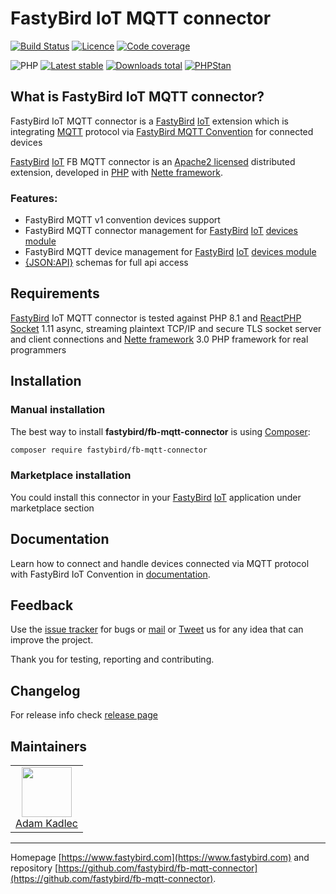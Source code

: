 # FastyBird IoT MQTT connector

[![Build Status](https://badgen.net/github/checks/FastyBird/fb-mqtt-connector/master?cache=300&style=flast-square)](https://github.com/FastyBird/fb-mqtt-connector/actions)
[![Licence](https://badgen.net/github/license/FastyBird/fb-mqtt-connector?cache=300&style=flast-square)](https://github.com/FastyBird/fb-mqtt-connector/blob/master/LICENSE.md)
[![Code coverage](https://badgen.net/coveralls/c/github/FastyBird/fb-mqtt-connector?cache=300&style=flast-square)](https://coveralls.io/r/FastyBird/fb-mqtt-connector)

![PHP](https://badgen.net/packagist/php/FastyBird/fb-mqtt-connector?cache=300&style=flast-square)
[![Latest stable](https://badgen.net/packagist/v/FastyBird/fb-mqtt-connector/latest?cache=300&style=flast-square)](https://packagist.org/packages/FastyBird/fb-mqtt-connector)
[![Downloads total](https://badgen.net/packagist/dt/FastyBird/fb-mqtt-connector?cache=300&style=flast-square)](https://packagist.org/packages/FastyBird/fb-mqtt-connector)
[![PHPStan](https://img.shields.io/badge/PHPStan-enabled-brightgreen.svg?style=flat-square)](https://github.com/phpstan/phpstan)

## What is FastyBird IoT MQTT connector?

FastyBird IoT MQTT connector is a [FastyBird](https://www.fastybird.com) [IoT](https://en.wikipedia.org/wiki/Internet_of_things)
extension which is integrating [MQTT](https://mqtt.org) protocol
via [FastyBird MQTT Convention](https://github.com/FastyBird/mqtt-convention) for connected devices

[FastyBird](https://www.fastybird.com) [IoT](https://en.wikipedia.org/wiki/Internet_of_things) FB MQTT connector is
an [Apache2 licensed](http://www.apache.org/licenses/LICENSE-2.0) distributed extension, developed
in [PHP](https://www.php.net) with [Nette framework](https://nette.org).

### Features:

- FastyBird MQTT v1 convention devices support
- FastyBird MQTT connector management
  for [FastyBird](https://www.fastybird.com) [IoT](https://en.wikipedia.org/wiki/Internet_of_things) [devices module](https://github.com/FastyBird/devices-module)
- FastyBird MQTT device management
  for [FastyBird](https://www.fastybird.com) [IoT](https://en.wikipedia.org/wiki/Internet_of_things) [devices module](https://github.com/FastyBird/devices-module)
- [{JSON:API}](https://jsonapi.org/) schemas for full api access

## Requirements

[FastyBird](https://www.fastybird.com) IoT MQTT connector is tested against PHP 8.1
and [ReactPHP Socket](https://github.com/reactphp/socket) 1.11 async, streaming plaintext TCP/IP and secure TLS socket server and client connections
and [Nette framework](https://nette.org/en/) 3.0 PHP framework for real programmers

## Installation

### Manual installation

The best way to install **fastybird/fb-mqtt-connector** is using [Composer](http://getcomposer.org/):

```sh
composer require fastybird/fb-mqtt-connector
```

### Marketplace installation

You could install this connector in
your [FastyBird](https://www.fastybird.com) [IoT](https://en.wikipedia.org/wiki/Internet_of_things) application under
marketplace section

## Documentation

Learn how to connect and handle devices connected via MQTT protocol with FastyBird IoT Convention
in [documentation](https://github.com/FastyBird/fb-mqtt-connector/blob/master/.docs/en/index.md).

## Feedback

Use the [issue tracker](https://github.com/FastyBird/fb-mqtt-connector/issues) for bugs
or [mail](mailto:code@fastybird.com) or [Tweet](https://twitter.com/fastybird) us for any idea that can improve the
project.

Thank you for testing, reporting and contributing.

## Changelog

For release info check [release page](https://github.com/FastyBird/fb-mqtt-connector/releases)

## Maintainers

<table>
	<tbody>
		<tr>
			<td align="center">
				<a href="https://github.com/akadlec">
					<img width="80" height="80" src="https://avatars3.githubusercontent.com/u/1866672?s=460&amp;v=4">
				</a>
				<br>
				<a href="https://github.com/akadlec">Adam Kadlec</a>
			</td>
		</tr>
	</tbody>
</table>

***
Homepage [https://www.fastybird.com](https://www.fastybird.com) and
repository [https://github.com/fastybird/fb-mqtt-connector](https://github.com/fastybird/fb-mqtt-connector).
